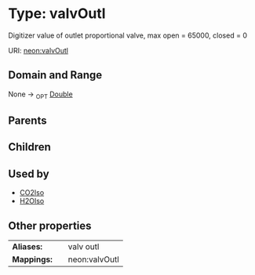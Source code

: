 
# Type: valvOutl


Digitizer value of outlet proportional valve, max open = 65000, closed = 0

URI: [neon:valvOutl](https://data.neonscience.org/valvOutl)


## Domain and Range

None ->  <sub>OPT</sub> [Double](types/Double.md)

## Parents


## Children


## Used by

 * [CO2Iso](CO2Iso.md)
 * [H2OIso](H2OIso.md)

## Other properties

|  |  |  |
| --- | --- | --- |
| **Aliases:** | | valv outl |
| **Mappings:** | | neon:valvOutl |

